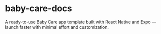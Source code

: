 # baby-care-docs
A ready-to-use Baby Care app template built with React Native and Expo — launch faster with minimal effort and customization.
